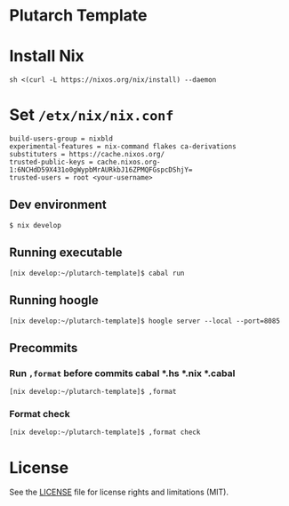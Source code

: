 # Plutarch Template

# Install Nix
```
sh <(curl -L https://nixos.org/nix/install) --daemon
```

# Set `/etx/nix/nix.conf`

```
build-users-group = nixbld
experimental-features = nix-command flakes ca-derivations
substituters = https://cache.nixos.org/
trusted-public-keys = cache.nixos.org-1:6NCHdD59X431o0gWypbMrAURkbJ16ZPMQFGspcDShjY=
trusted-users = root <your-username>
```

## Dev environment

```
$ nix develop
```

## Running executable

```
[nix develop:~/plutarch-template]$ cabal run
```

## Running hoogle

```
[nix develop:~/plutarch-template]$ hoogle server --local --port=8085
```

## Precommits

### Run `,format` before commits cabal *.hs *.nix *.cabal

```
[nix develop:~/plutarch-template]$ ,format 
```

### Format check
```
[nix develop:~/plutarch-template]$ ,format check
```

# License
See the [LICENSE](LICENSE) file for license rights and limitations (MIT).
